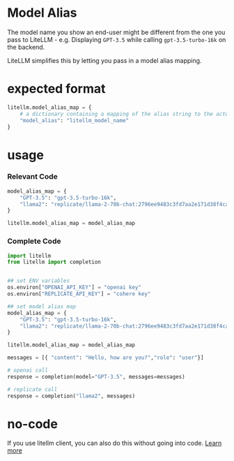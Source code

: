 # Model Alias

The model name you show an end-user might be different from the one you pass to LiteLLM - e.g. Displaying `GPT-3.5` while calling `gpt-3.5-turbo-16k` on the backend. 

LiteLLM simplifies this by letting you pass in a model alias mapping. 

# expected format

```python
litellm.model_alias_map = {
    # a dictionary containing a mapping of the alias string to the actual litellm model name string
    "model_alias": "litellm_model_name"
}
```

# usage 

### Relevant Code
```python
model_alias_map = {
    "GPT-3.5": "gpt-3.5-turbo-16k",
    "llama2": "replicate/llama-2-70b-chat:2796ee9483c3fd7aa2e171d38f4ca12251a30609463dcfd4cd76703f22e96cdf"
}

litellm.model_alias_map = model_alias_map
```

### Complete Code
```python
import litellm 
from litellm import completion 


## set ENV variables
os.environ["OPENAI_API_KEY"] = "openai key"
os.environ["REPLICATE_API_KEY"] = "cohere key"

## set model alias map
model_alias_map = {
    "GPT-3.5": "gpt-3.5-turbo-16k",
    "llama2": "replicate/llama-2-70b-chat:2796ee9483c3fd7aa2e171d38f4ca12251a30609463dcfd4cd76703f22e96cdf"
}

litellm.model_alias_map = model_alias_map

messages = [{ "content": "Hello, how are you?","role": "user"}]

# openai call
response = completion(model="GPT-3.5", messages=messages)

# replicate call
response = completion("llama2", messages)
```


# no-code

If you use litellm client, you can also do this without going into code. [Learn more]("https://docs.litellm.ai/docs/debugging/hosted_debugging")